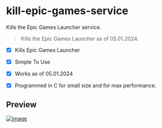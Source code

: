 # kill-epic-games-service
Kills the Epic Games Launcher service.

> Kills the Epic Games  Launcher as of 05.01.2024.
>
>

 - [X] Kills Epic Games Launcher
 - [X] Simple To Use
 - [X] Works as of 05.01.2024
 - [X] Programmed in C for small size and for max performance.



## Preview
<a href="https://imgbb.com/"><img src="https://i.ibb.co/QF8zRH4/image.png" alt="image" border="0"></a>

